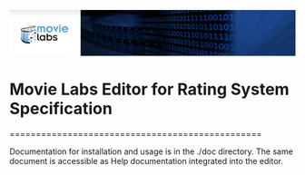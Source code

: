 ![screenshot1](./MLabs_header.jpg)
# Movie Labs Editor for Rating System Specification
================================================

Documentation for installation and usage is in the ./doc directory.
The same document is accessible as Help documentation integrated
into the editor.
